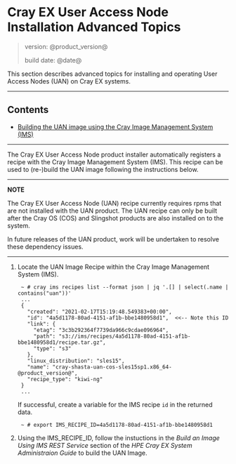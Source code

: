 # Cray EX User Access Node Installation Advanced Topics

> version: @product_version@
>
> build date: @date@

This section describes advanced topics for installing and operating User
Access Nodes (UAN) on Cray EX systems.

---

## Contents

* [Building the UAN image using the Cray Image Management System (IMS)](#buildrecipe)

---

<a name="buildrecipe"></a>

The Cray EX User Access Node product installer automatically registers a recipe with the Cray Image Management System 
(IMS). This recipe can be used to (re-)build the UAN image following the instructions below.

---
**NOTE**

The Cray EX User Access Node (UAN) recipe currently requires rpms that are not installed with the UAN product. The UAN
recipe can only be built after the Cray OS (COS) and Slingshot products are also installed on to the system. 

In future releases of the UAN product, work will be undertaken to resolve these dependency issues.

---

1. Locate the UAN Image Recipe within the Cray Image Management System (IMS).

        ~ # cray ims recipes list --format json | jq '.[] | select(.name | contains("uan"))'
        ...
        {
          "created": "2021-02-17T15:19:48.549383+00:00",
          "id": "4a5d1178-80ad-4151-af1b-bbe1480958d1",  <<-- Note this ID
          "link": {
            "etag": "3c3b292364f7739da966c9cdae096964",
            "path": "s3://ims/recipes/4a5d1178-80ad-4151-af1b-bbe1480958d1/recipe.tar.gz",
            "type": "s3"
          },
          "linux_distribution": "sles15",
          "name": "cray-shasta-uan-cos-sles15sp1.x86_64-@product_version@",
          "recipe_type": "kiwi-ng"
        }
        ...

   If successful, create a variable for the IMS recipe `id` in the returned data.

        ~ # export IMS_RECIPE_ID=4a5d1178-80ad-4151-af1b-bbe1480958d1

1. Using the IMS_RECIPE_ID, follow the instuctions in the _Build an Image Using IMS REST Service_ section of the 
   _HPE Cray EX System Administraion Guide_ to build the UAN Image.